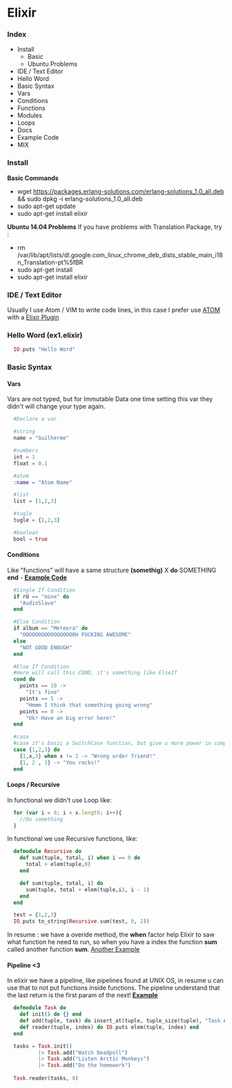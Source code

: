 # Elixir

### Index

 - Install
    - Basic
    - Ubuntu Problems
 - IDE / Text Editor
 - Hello Word
 - Basic Syntax
  - Vars
  - Conditions
  - Functions
  - Modules
  - Loops
  - Docs
  - Example Code
 - MIX


### Install
**Basic Commands**
 - wget https://packages.erlang-solutions.com/erlang-solutions_1.0_all.deb && sudo dpkg -i erlang-solutions_1.0_all.deb
 - sudo apt-get update
 - sudo apt-get install elixir

**Ubuntu 14.04 Problems**
If you have problems with Translation Package, try :
- rm /var/lib/apt/lists/dl.google.com_linux_chrome_deb_dists_stable_main_i18n_Translation-pt%5fBR
- sudo apt-get install
- sudo apt-get install elixir

### IDE / Text Editor
Usually I use Atom / VIM to write code lines, in this case I prefer use [ATOM](https://atom.io) with a [Elixir Plugin](https://atom.io/packages/language-elixir)

### Hello Word (ex1.elixir)
```elixir
  IO.puts "Hello Word"
```

### Basic Syntax

#### Vars
Vars are not typed, but for Immutable Data one time setting this var they didn't will change your type again.
```elixir
  #Declare a var

  #string
  name = "Guilherme"

  #numbers
  int = 1
  float = 0.1

  #atom
  :name = "Atom Name"

  #list
  list = [1,2,3]

  #tugle
  tugle = {1,2,3}

  #boolean
  bool = true
```

#### Conditions
Like "functions" will have a same structure **(somethig)** X **do** SOMETHING **end** - **[Example Code](https://github.com/guidiego/elixir-study-repository/blob/master/example-source/ex5.ex)**

```elixir
  #Single If Condition
  if rU == "mine" do
    "AudioSlave"
  end

  #Else Condition
  if album == "Meteora" do
    "OOOOOOOOOOOOOOOOOH FUCKING AWESOME"
  else
    "NOT GOOD ENOUGH"
  end

  #Else If Condition
  #Here will call this COND, it's something like ElseIf
  cond do
    points == 10 ->
      "It's fine"
    points == 5 ->
      "Hmmm I think that something going wrong"
    points == 0 ->
      "Ok! Have an big error here!"
  end

  #case
  #case it's basic a SwitchCase function, but give u more power in comparations
  case {1,2,3} do
    {1,x,3} when x != 2 -> "Wrong order friend!"
    {1, 2 , 3} -> "You rocks!"
  end
```

#### Loops / Recursive
In functional we didn't use Loop like:
```javascript
  for (var i = 0; i < x.length; i++){
    //Do something
  }
```

In functional we use Recursive functions, like:
```elixir
  defmodule Recursive do
    def sum(tuple, total, i) when i == 0 do
      total + elem(tuple,0)
    end

    def sum(tuple, total, i) do
      sum(tuple, total + elem(tuple,i), i - 1)
    end
  end

  test = {1,2,3}
  IO.puts to_string(Recursive.sum(test, 0, 2))  
```

In resume : we have a overide method, the **when** factor help Elixir to saw what function he need to run, so when you have a index the function **sum** called another function **sum**. [Another Example](https://github.com/guidiego/elixir-study-repository/blob/master/example-source/ex7.ex)

#### Pipeline <3
In elixir we have a pipeline, like pipelines found at UNIX OS, in resume u can use that to not put functions inside functions. The pipeline understand that the last return is the first param of the next! [**Example**](https://github.com/guidiego/elixir-study-repository/blob/master/example-source/ex12.ex)
```elixir
  defmodule Task do
    def init() do {} end
    def add(tuple, task) do insert_at(tuple, tuple_size(tuple), "Task #{tuple_size(tuple)} : #{task}") end
    def reader(tuple, index) do IO.puts elem(tuple, index) end
  end

  tasks = Task.init()
          |> Task.add("Watch Deadpoll")
          |> Task.add("Listen Arctic Monkeys")
          |> Task.add("Do the homework")
          
  Task.reader(tasks, 0)
```
